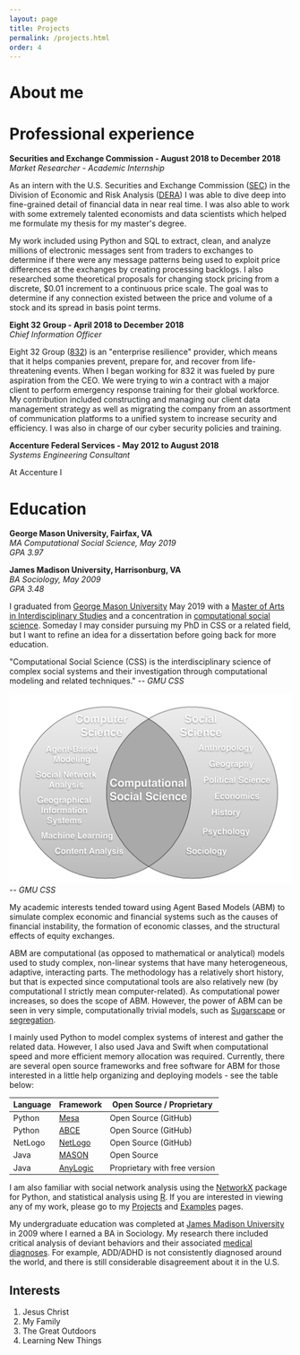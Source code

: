```yaml
---
layout: page
title: Projects
permalink: /projects.html
order: 4
---
```


# About me

# Professional experience

**Securities and Exchange Commission - August 2018 to December 2018**  
*Market Researcher - Academic Internship*  

As an intern with the U.S. Securities and Exchange Commission ([SEC](https://www.sec.gov)) in the Division of Economic and Risk Analysis ([DERA](https://www.sec.gov/dera)) I was able to dive deep into fine-grained detail of financial data in near real time. I was also able to work with some extremely talented economists and data scientists which helped me formulate my thesis for my master's degree.  

My work included using Python and SQL to extract, clean, and analyze millions of electronic messages sent from traders to exchanges to determine if there were any message patterns being used to exploit price differences at the exchanges by creating processing backlogs. I also researched some theoretical proposals for changing stock pricing from a discrete, $0.01 increment to a continuous price scale. The goal was to determine if any connection existed between the price and volume of a stock and its spread in basis point terms.  

**Eight 32 Group - April 2018 to December 2018**  
*Chief Information Officer*  

Eight 32 Group ([832](https://www.eight32group.com)) is an "enterprise resilience" provider, which means that it helps companies prevent, prepare for, and recover from life-threatening events. When I began working for 832 it was fueled by pure aspiration from the CEO. We were trying to win a contract with a major client to perform emergency response training for their global workforce. My contribution included constructing and managing our client data management strategy as well as migrating the company from an assortment of communication platforms to a unified system to increase security and efficiency. I was also in charge of our cyber security policies and training.

**Accenture Federal Services - May 2012 to August 2018**  
*Systems Engineering Consultant*  

At Accenture I 


# Education

**George Mason University, Fairfax, VA**  
*MA Computational Social Science, May 2019*  
*GPA 3.97*

**James Madison University, Harrisonburg, VA**  
*BA Sociology, May 2009*  
*GPA 3.48*

I graduated from [George Mason University](https://www2.gmu.edu) May 2019 with a [Master of Arts in Interdisciplinary Studies](https://mais.gmu.edu/programs/la-mais-isin/overview) and a concentration in [computational social science](https://cos.gmu.edu/cds/computational-social-science/). Someday I may consider pursuing my PhD in CSS or a related field, but I want to refine an idea for a dissertation before going back for more education.

"Computational Social Science (CSS) is the interdisciplinary science of complex social systems and their investigation through computational modeling and related techniques."
-- *GMU CSS*


![CSS Ven Diagram](/images/CSS-Ven-Diagram.png) -- *GMU CSS*


My academic interests tended toward using Agent Based Models (ABM) to simulate complex economic and financial systems such as the causes of financial instability, the formation of economic classes, and the structural effects of equity exchanges.  

ABM are computational (as opposed to mathematical or analytical) models used to study complex, non-linear systems that have many heterogeneous, adaptive, interacting parts. The methodology has a relatively short history, but that is expected since computational tools are also relatively new (by computational I strictly mean computer-related). As computational power increases, so does the scope of ABM. However, the power of ABM can be seen in very simple, computationally trivial models, such as [Sugarscape](https://www.youtube.com/watch?v=4N6D5mMfe0A) or [segregation](https://www.youtube.com/watch?v=dnffIS2EJ30).  

I mainly used Python to model complex systems of interest and gather the related data. However, I also used Java and Swift when computational speed and more efficient memory allocation was required. Currently, there are several open source frameworks and free software for ABM for those interested in a little help organizing and deploying models - see the table below:  

Language | Framework | Open Source / Proprietary
-------- | --------- | -------------------------
Python | [Mesa](https://github.com/projectmesa/mesa) | Open Source (GitHub)
Python | [ABCE](https://github.com/AB-CE/abce) | Open Source (GitHub)
NetLogo | [NetLogo](https://github.com/NetLogo/NetLogo) | Open Source (GitHub)
Java | [MASON](https://cs.gmu.edu/~eclab/projects/mason/) | Open Source
Java | [AnyLogic](https://www.anylogic.com) | Proprietary with free version

I am also familiar with social network analysis using the [NetworkX](https://networkx.github.io) package for Python, and statistical analysis using [R](https://www.r-project.org). If you are interested in viewing any of my work, please go to my [Projects](/projects.html) and [Examples](/examples.html) pages.  

My undergraduate education was completed at [James Madison University](https://www.jmu.edu) in 2009 where I earned a BA in Sociology. My research there included critical analysis of deviant behaviors and their associated [medical diagnoses](https://www.tandfonline.com/doi/abs/10.1080/016396201750065009). For example, ADD/ADHD is not consistently diagnosed around the world, and there is still considerable disagreement about it in the U.S.  


## Interests  

1. Jesus Christ
2. My Family
3. The Great Outdoors
4. Learning New Things

